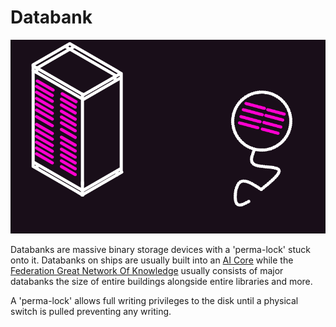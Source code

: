 # Databank

![databank](../images/thumbnail/databanks.png)

Databanks are massive binary storage devices with a 'perma-lock' stuck onto it. Databanks on ships are usually built into an [AI Core](ai_cores) while the [Federation Great Network Of Knowledge](network_of_knowledge) usually consists of major databanks the size of entire buildings alongside entire libraries and more.

A 'perma-lock' allows full writing privileges to the disk until a physical switch is pulled preventing any writing.
